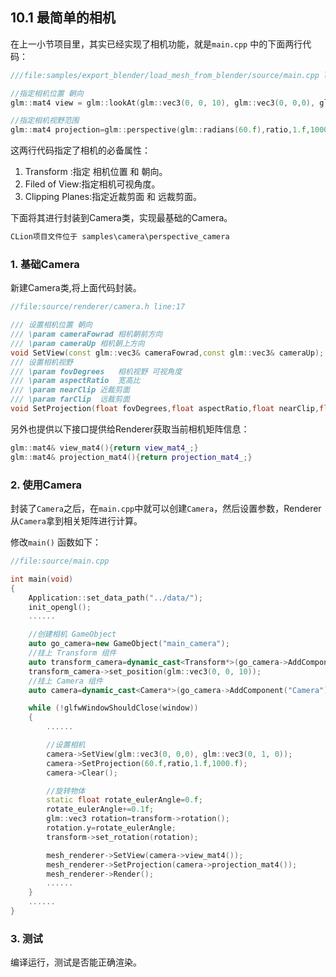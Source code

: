 ﻿## 10.1 最简单的相机

在上一小节项目里，其实已经实现了相机功能，就是`main.cpp` 中的下面两行代码：

```c++
///file:samples/export_blender/load_mesh_from_blender/source/main.cpp line:85

//指定相机位置 朝向
glm::mat4 view = glm::lookAt(glm::vec3(0, 0, 10), glm::vec3(0, 0,0), glm::vec3(0, 1, 0)); 

//指定相机视野范围
glm::mat4 projection=glm::perspective(glm::radians(60.f),ratio,1.f,1000.f);
```

这两行代码指定了相机的必备属性：

1. Transform :指定 相机位置 和 朝向。
2. Filed of View:指定相机可视角度。
3. Clipping Planes:指定近裁剪面 和 远裁剪面。

下面将其进行封装到Camera类，实现最基础的Camera。

```c++
CLion项目文件位于 samples\camera\perspective_camera
```

### 1. 基础Camera

新建Camera类,将上面代码封装。

```c++
//file:source/renderer/camera.h line:17

/// 设置相机位置 朝向
/// \param cameraFowrad 相机朝前方向
/// \param cameraUp 相机朝上方向
void SetView(const glm::vec3& cameraFowrad,const glm::vec3& cameraUp);
/// 设置相机视野
/// \param fovDegrees   相机视野 可视角度
/// \param aspectRatio  宽高比
/// \param nearClip 近裁剪面
/// \param farClip  远裁剪面
void SetProjection(float fovDegrees,float aspectRatio,float nearClip,float farClip);
```

另外也提供以下接口提供给Renderer获取当前相机矩阵信息：
```c++
glm::mat4& view_mat4(){return view_mat4_;}
glm::mat4& projection_mat4(){return projection_mat4_;}
```

### 2. 使用Camera

封装了`Camera`之后，在`main.cpp`中就可以创建`Camera`，然后设置参数，Renderer从`Camera`拿到相关矩阵进行计算。

修改`main()` 函数如下：

```c++
//file:source/main.cpp

int main(void)
{
    Application::set_data_path("../data/");
    init_opengl();
    ......

    //创建相机 GameObject
    auto go_camera=new GameObject("main_camera");
    //挂上 Transform 组件
    auto transform_camera=dynamic_cast<Transform*>(go_camera->AddComponent("Transform"));
    transform_camera->set_position(glm::vec3(0, 0, 10));
    //挂上 Camera 组件
    auto camera=dynamic_cast<Camera*>(go_camera->AddComponent("Camera"));

    while (!glfwWindowShouldClose(window))
    {
        ......

        //设置相机
        camera->SetView(glm::vec3(0, 0,0), glm::vec3(0, 1, 0));
        camera->SetProjection(60.f,ratio,1.f,1000.f);
        camera->Clear();

        //旋转物体
        static float rotate_eulerAngle=0.f;
        rotate_eulerAngle+=0.1f;
        glm::vec3 rotation=transform->rotation();
        rotation.y=rotate_eulerAngle;
        transform->set_rotation(rotation);

        mesh_renderer->SetView(camera->view_mat4());
        mesh_renderer->SetProjection(camera->projection_mat4());
        mesh_renderer->Render();
        ......
    }
    ......
}
```

### 3. 测试

编译运行，测试是否能正确渲染。